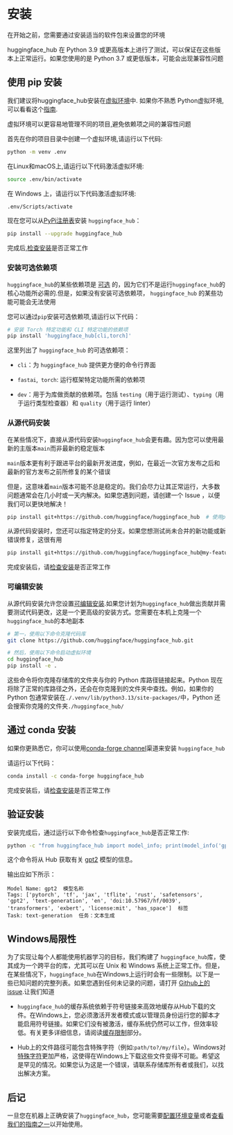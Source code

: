 <!--⚠️ Note that this file is in Markdown but contains specific syntax for our doc-builder (similar to MDX) that may not be
rendered properly in your Markdown viewer.
-->

# 安装

在开始之前，您需要通过安装适当的软件包来设置您的环境

huggingface_hub 在 Python 3.9 或更高版本上进行了测试，可以保证在这些版本上正常运行。如果您使用的是 Python 3.7 或更低版本，可能会出现兼容性问题

## 使用 pip 安装

我们建议将huggingface_hub安装在[虚拟环境](https://docs.python.org/3/library/venv.html)中.
如果你不熟悉 Python虚拟环境,可以看看这个[指南](https://packaging.python.org/en/latest/guides/installing-using-pip-and-virtual-environments/).

虚拟环境可以更容易地管理不同的项目,避免依赖项之间的兼容性问题

首先在你的项目目录中创建一个虚拟环境,请运行以下代码:

```bash
python -m venv .env
```

在Linux和macOS上,请运行以下代码激活虚拟环境:

```bash
source .env/bin/activate
```

在 Windows 上，请运行以下代码激活虚拟环境:

```bash
.env/Scripts/activate
```

现在您可以从[PyPi注册表](https://pypi.org/project/huggingface-hub/)安装 `huggingface_hub`：

```bash
pip install --upgrade huggingface_hub
```

完成后,[检查安装](#check-installation)是否正常工作

### 安装可选依赖项

`huggingface_hub`的某些依赖项是 [可选](https://setuptools.pypa.io/en/latest/userguide/dependency_management.html#optional-dependencies) 的，因为它们不是运行`huggingface_hub`的核心功能所必需的.但是，如果没有安装可选依赖项， `huggingface_hub` 的某些功能可能会无法使用

您可以通过`pip`安装可选依赖项,请运行以下代码：

```bash
# 安装 Torch 特定功能和 CLI 特定功能的依赖项
pip install 'huggingface_hub[cli,torch]'
```

这里列出了 `huggingface_hub` 的可选依赖项：

- `cli`：为 `huggingface_hub` 提供更方便的命令行界面

- `fastai`,` torch`: 运行框架特定功能所需的依赖项

- `dev`：用于为库做贡献的依赖项。包括 `testing`（用于运行测试）、`typing`（用于运行类型检查器）和 `quality`（用于运行 linter）

### 从源代码安装

在某些情况下，直接从源代码安装`huggingface_hub`会更有趣。因为您可以使用最新的主版本`main`而非最新的稳定版本

`main`版本更有利于跟进平台的最新开发进度，例如，在最近一次官方发布之后和最新的官方发布之前所修复的某个错误

但是，这意味着`main`版本可能不总是稳定的。我们会尽力让其正常运行，大多数问题通常会在几小时或一天内解决。如果您遇到问题，请创建一个 Issue ，以便我们可以更快地解决！

```bash
pip install git+https://github.com/huggingface/huggingface_hub  # 使用pip从GitHub仓库安装Hugging Face Hub库
```

从源代码安装时，您还可以指定特定的分支。如果您想测试尚未合并的新功能或新错误修复，这很有用

```bash
pip install git+https://github.com/huggingface/huggingface_hub@my-feature-branch  # 使用pip从指定的GitHub分支（my-feature-branch）安装Hugging Face Hub库
```

完成安装后，请[检查安装](#check-installation)是否正常工作

### 可编辑安装

从源代码安装允许您设置[可编辑安装](https://pip.pypa.io/en/stable/topics/local-project-installs/#editable-installs).如果您计划为`huggingface_hub`做出贡献并需要测试代码更改，这是一个更高级的安装方式。您需要在本机上克隆一个`huggingface_hub`的本地副本

```bash
# 第一，使用以下命令克隆代码库
git clone https://github.com/huggingface/huggingface_hub.git

# 然后，使用以下命令启动虚拟环境
cd huggingface_hub
pip install -e .
```

这些命令将你克隆存储库的文件夹与你的 Python 库路径链接起来。Python 现在将除了正常的库路径之外，还会在你克隆到的文件夹中查找。例如，如果你的 Python 包通常安装在`./.venv/lib/python3.13/site-packages/`中，Python 还会搜索你克隆的文件夹`./huggingface_hub/`

## 通过 conda 安装

如果你更熟悉它，你可以使用[conda-forge channel](https://anaconda.org/conda-forge/huggingface_hub)渠道来安装 `huggingface_hub`

请运行以下代码：

```bash
conda install -c conda-forge huggingface_hub
```
完成安装后，请[检查安装](#check-installation)是否正常工作

## 验证安装

安装完成后，通过运行以下命令检查`huggingface_hub`是否正常工作:

```bash
python -c "from huggingface_hub import model_info; print(model_info('gpt2'))"
```

这个命令将从 Hub 获取有关 [gpt2](https://huggingface.co/gpt2) 模型的信息。

输出应如下所示：

```text
Model Name: gpt2  模型名称
Tags: ['pytorch', 'tf', 'jax', 'tflite', 'rust', 'safetensors', 'gpt2', 'text-generation', 'en', 'doi:10.57967/hf/0039', 'transformers', 'exbert', 'license:mit', 'has_space']  标签
Task: text-generation  任务：文本生成
```

## Windows局限性

为了实现让每个人都能使用机器学习的目标，我们构建了 `huggingface_hub`库，使其成为一个跨平台的库，尤其可以在 Unix 和 Windows 系统上正常工作。但是，在某些情况下，`huggingface_hub`在Windows上运行时会有一些限制。以下是一些已知问题的完整列表。如果您遇到任何未记录的问题，请打开 [Github上的issue](https://github.com/huggingface/huggingface_hub/issues/new/choose).让我们知道

- `huggingface_hub`的缓存系统依赖于符号链接来高效地缓存从Hub下载的文件。在Windows上，您必须激活开发者模式或以管理员身份运行您的脚本才能启用符号链接。如果它们没有被激活，缓存系统仍然可以工作，但效率较低。有关更多详细信息，请阅读[缓存限制](./guides/manage-cache#limitations)部分。

- Hub上的文件路径可能包含特殊字符（例如:`path/to?/my/file`）。Windows对[特殊字符](https://learn.microsoft.com/en-us/windows/win32/intl/character-sets-used-in-file-names)更加严格，这使得在Windows上下载这些文件变得不可能。希望这是罕见的情况。如果您认为这是一个错误，请联系存储库所有者或我们，以找出解决方案。


## 后记

一旦您在机器上正确安装了`huggingface_hub`，您可能需要[配置环境变量](package_reference/environment_variables)或者[查看我们的指南之一](guides/overview)以开始使用。
